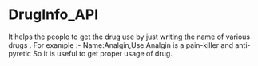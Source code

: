 # DrugInfo_API

It helps the people to get the drug use by just writing the name of various drugs .
For example :- Name:Analgin,Use:Analgin is a pain-killer and anti-pyretic
So it is useful to get proper usage of drug.
